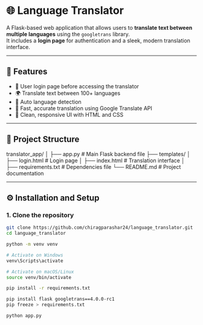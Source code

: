 # 🌐 Language Translator 

A Flask-based web application that allows users to **translate text between multiple languages** using the `googletrans` library.  
It includes a **login page** for authentication and a sleek, modern translation interface.

---

## 🚀 Features
- 🔐 User login page before accessing the translator
- 🌍 Translate text between 100+ languages
- 🧠 Auto language detection
- 💨 Fast, accurate translation using Google Translate API
- 🎨 Clean, responsive UI with HTML and CSS

---

## 🧩 Project Structure
translator_app/
│
├── app.py # Main Flask backend file
├── templates/
│ ├── login.html # Login page
│ ├── index.html # Translation interface
│
├── requirements.txt # Dependencies file
└── README.md # Project documentation

---

## ⚙️ Installation and Setup

### 1. Clone the repository
```bash
git clone https://github.com/chiragparashar24/language_translator.git
cd language_translator

python -m venv venv

# Activate on Windows
venv\Scripts\activate

# Activate on macOS/Linux
source venv/bin/activate

pip install -r requirements.txt

pip install flask googletrans==4.0.0-rc1
pip freeze > requirements.txt

python app.py
